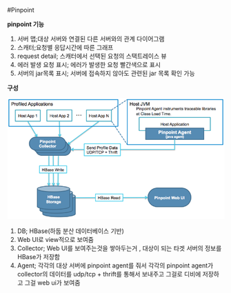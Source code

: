 #Pinpoint 

**pinpoint 기능**

1. 서버 맵;대상 서버와 연결된 다른 서버와의 관계 다이어그램
2. 스캐터;요청별 응답시간에 따른 그래프
3. request detail; 스캐터에서 선택된 요청의 스택트레이스 뷰 
4. 에러 발생 요청 표시; 에러가 발생한 요청 빨간색으로 표시
5. 서버의 jar목록 표시; 서버에 접속하지 않아도 관련된 jar 목록 확인 가능 

**구성**

![](pinpoint-architecture.png)
1. DB; HBase(하둡 분산 데이터베이스 기반) 
2. Web UI로 view적으로 보여줌 
3. Collector; Web UI를 보여주는것을 쌓아두는거 , 대상이 되는 타겟 서버의 정보를 HBase가 저장함 
4. Agent; 각각의 대상 서버에 pinpoint agent를 줘서 각각의 pinpoint agent가 collector의 데이터를 udp/tcp + thrift를 통해서 
보내주고 그걸로 디비에 저장하고 그걸 web ui가 보여줌 